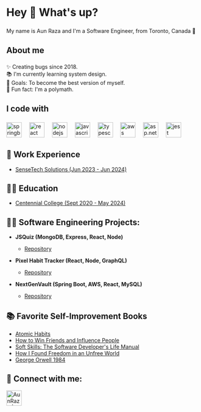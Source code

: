<h1 align="left">Hey 👋 What's up?</h1>

###

<p align="left">My name is Aun Raza and I'm a Software Engineer, from Toronto, Canada 🍁</p>

###

<h2 align="left">About me</h2>

###

<p align="left">✨ Creating bugs since 2018.<br>📚 I'm currently learning system design.<br>🎯 Goals: To become the best version of myself.<br>🎲 Fun fact: I'm a polymath.</p>

###

<h2 align="left">I code with</h2>

###

<div align="left">
  <img src="https://cdn.jsdelivr.net/gh/devicons/devicon/icons/spring/spring-original.svg" height="40" alt="springboot logo"  />
  <img width="12" />
  <img src="https://cdn.jsdelivr.net/gh/devicons/devicon/icons/react/react-original.svg" height="40" alt="react logo"  />
  <img width="12" />
  <img src="https://cdn.jsdelivr.net/gh/devicons/devicon/icons/nodejs/nodejs-original.svg" height="40" alt="nodejs logo"  />
  <img width="12" />
  <img src="https://cdn.jsdelivr.net/gh/devicons/devicon/icons/javascript/javascript-original.svg" height="40" alt="javascript logo"  />
  <img width="12" />
  <img src="https://cdn.jsdelivr.net/gh/devicons/devicon/icons/typescript/typescript-original.svg" height="40" alt="typescript logo"  />
  <img width="12" />
  <img src="https://cdn.jsdelivr.net/gh/devicons/devicon@latest/icons/amazonwebservices/amazonwebservices-original-wordmark.svg" height="40" alt="aws logo"  />
  <img width="12" />
  <img src="https://cdn.jsdelivr.net/gh/devicons/devicon@latest/icons/dotnetcore/dotnetcore-original.svg" height="40" alt="asp.net logo"  />
  <img width="12" />
  <img src="https://cdn.jsdelivr.net/gh/devicons/devicon/icons/jest/jest-plain.svg" height="40" alt="jest logo"  />
</div>

###

<h2>🏢 Work Experience</h2>
  <ul>
    <li>
      <a href="https://www.linkedin.com/company/sensetech-solutions">SenseTech Solutions (Jun 2023 - Jun 2024)</a>
    </li>
  </ul>

###

<h2>👨‍🏫 Education</h2>
  <ul>
    <li>
      <a href="https://www.linkedin.com/school/centennial-college">Centennial College (Sept 2020 - May 2024)</a>
    </li>
  </ul>

###

<h2>👨‍💻 Software Engineering Projects:</h2>

- <b>JSQuiz (MongoDB, Express, React, Node)</b>
  - [Repository](https://github.com/Aun-Raza/Geo-Quiz)
  
- <b>Pixel Habit Tracker (React, Node, GraphQL)</b>
  - [Repository](https://github.com/Aun-Raza/Geo-Quiz)
    
- <b>NextGenVault (Spring Boot, AWS, React, MySQL)</b>
  - [Repository](https://github.com/Aun-Raza/Geo-Quiz)

<h2>📚 Favorite Self-Improvement Books</h2>

- [Atomic Habits](https://jamesclear.com/atomic-habits)
- [How to Win Friends and Influence People](https://fs.blog/how-to-win-friends-and-influence-people/)
- [Soft Skills: The Software Developer's Life Manual](https://michael2012z.medium.com/book-review-soft-skills-the-software-developers-life-manual-by-john-sonmez-42c19a7fc3cf)
- [How I Found Freedom in an Unfree World](https://www.nateliason.com/notes/freedom-unfree-world-harry-browne)
- [George Orwell 1984](https://www.sparknotes.com/lit/1984/summary/)

<h2> 🤳 Connect with me:</h2>
<a href="https://www.linkedin.com/in/aun--raza/"><img align="left" alt="AunRaza | LinkedIn" width="40" src="https://cdn.jsdelivr.net/gh/devicons/devicon/icons/linkedin/linkedin-original.svg" /></a>
